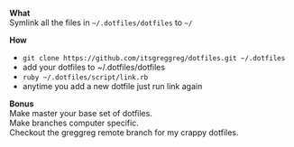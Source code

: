 **What**  
Symlink all the files in `~/.dotfiles/dotfiles` to `~/`

**How**
 - `git clone https://github.com/itsgreggreg/dotfiles.git ~/.dotfiles`
 - add your dotfiles to ~/.dotfiles/dotfiles
 - `ruby ~/.dotfiles/script/link.rb`
 - anytime you add a new dotfile just run link again

**Bonus**  
Make master your base set of dotfiles.  
Make branches computer specific.  
Checkout the greggreg remote branch for my crappy dotfiles.
